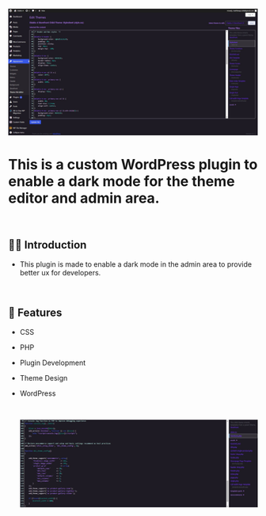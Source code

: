 ![](https://raw.githubusercontent.com/Matthewpco/WP-Editor-Dark-Theme/main/wp-editor-dark-theme-image.jpg)

# This is a custom WordPress plugin to enable a dark mode for the theme editor and admin area.

<br>

## 🙋‍♂️ Introduction

- This plugin is made to enable a dark mode in the admin area to provide better ux for developers.

<br>

## 📜 Features

- CSS
- PHP
- Plugin Development
- Theme Design
- WordPress

  <br>
  
  ![](https://github.com/Matthewpco/WP-Editor-Dark-Theme/blob/main/WP-plugin-darkmode.jpg)
